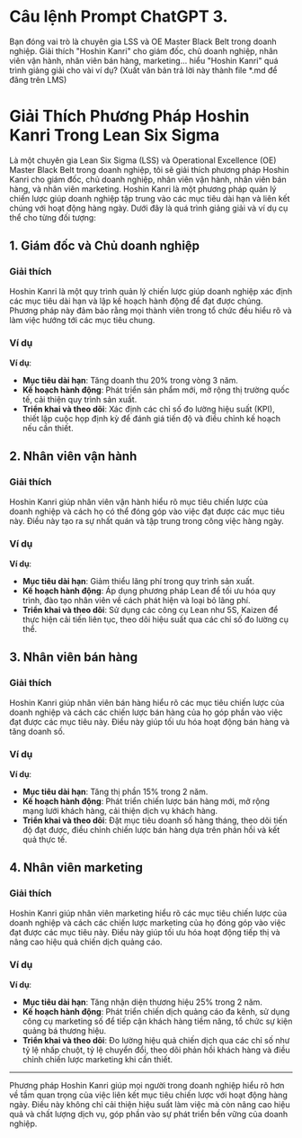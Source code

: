 # Câu lệnh Prompt ChatGPT 3.
Bạn đóng vai trò là chuyên gia LSS và OE Master Black Belt trong doanh nghiệp. Giải thích "Hoshin Kanri" cho giám đốc, chủ doanh nghiệp, nhân viên vận hành, nhân viên bán hàng, marketing... hiểu "Hoshin Kanri" quá trình giảng giải cho vài ví dụ? (Xuất văn bản trả lời này thành file *.md để đăng trên LMS)

# Giải Thích Phương Pháp Hoshin Kanri Trong Lean Six Sigma

Là một chuyên gia Lean Six Sigma (LSS) và Operational Excellence (OE) Master Black Belt trong doanh nghiệp, tôi sẽ giải thích phương pháp Hoshin Kanri cho giám đốc, chủ doanh nghiệp, nhân viên vận hành, nhân viên bán hàng, và nhân viên marketing. Hoshin Kanri là một phương pháp quản lý chiến lược giúp doanh nghiệp tập trung vào các mục tiêu dài hạn và liên kết chúng với hoạt động hàng ngày. Dưới đây là quá trình giảng giải và ví dụ cụ thể cho từng đối tượng:

## 1. Giám đốc và Chủ doanh nghiệp

### Giải thích
Hoshin Kanri là một quy trình quản lý chiến lược giúp doanh nghiệp xác định các mục tiêu dài hạn và lập kế hoạch hành động để đạt được chúng. Phương pháp này đảm bảo rằng mọi thành viên trong tổ chức đều hiểu rõ và làm việc hướng tới các mục tiêu chung.

### Ví dụ
**Ví dụ**: 
- **Mục tiêu dài hạn**: Tăng doanh thu 20% trong vòng 3 năm.
- **Kế hoạch hành động**: Phát triển sản phẩm mới, mở rộng thị trường quốc tế, cải thiện quy trình sản xuất.
- **Triển khai và theo dõi**: Xác định các chỉ số đo lường hiệu suất (KPI), thiết lập cuộc họp định kỳ để đánh giá tiến độ và điều chỉnh kế hoạch nếu cần thiết.

## 2. Nhân viên vận hành

### Giải thích
Hoshin Kanri giúp nhân viên vận hành hiểu rõ mục tiêu chiến lược của doanh nghiệp và cách họ có thể đóng góp vào việc đạt được các mục tiêu này. Điều này tạo ra sự nhất quán và tập trung trong công việc hàng ngày.

### Ví dụ
**Ví dụ**:
- **Mục tiêu dài hạn**: Giảm thiểu lãng phí trong quy trình sản xuất.
- **Kế hoạch hành động**: Áp dụng phương pháp Lean để tối ưu hóa quy trình, đào tạo nhân viên về cách phát hiện và loại bỏ lãng phí.
- **Triển khai và theo dõi**: Sử dụng các công cụ Lean như 5S, Kaizen để thực hiện cải tiến liên tục, theo dõi hiệu suất qua các chỉ số đo lường cụ thể.

## 3. Nhân viên bán hàng

### Giải thích
Hoshin Kanri giúp nhân viên bán hàng hiểu rõ các mục tiêu chiến lược của doanh nghiệp và cách các chiến lược bán hàng của họ góp phần vào việc đạt được các mục tiêu này. Điều này giúp tối ưu hóa hoạt động bán hàng và tăng doanh số.

### Ví dụ
**Ví dụ**:
- **Mục tiêu dài hạn**: Tăng thị phần 15% trong 2 năm.
- **Kế hoạch hành động**: Phát triển chiến lược bán hàng mới, mở rộng mạng lưới khách hàng, cải thiện dịch vụ khách hàng.
- **Triển khai và theo dõi**: Đặt mục tiêu doanh số hàng tháng, theo dõi tiến độ đạt được, điều chỉnh chiến lược bán hàng dựa trên phản hồi và kết quả thực tế.

## 4. Nhân viên marketing

### Giải thích
Hoshin Kanri giúp nhân viên marketing hiểu rõ các mục tiêu chiến lược của doanh nghiệp và cách các chiến lược marketing của họ đóng góp vào việc đạt được các mục tiêu này. Điều này giúp tối ưu hóa hoạt động tiếp thị và nâng cao hiệu quả chiến dịch quảng cáo.

### Ví dụ
**Ví dụ**:
- **Mục tiêu dài hạn**: Tăng nhận diện thương hiệu 25% trong 2 năm.
- **Kế hoạch hành động**: Phát triển chiến dịch quảng cáo đa kênh, sử dụng công cụ marketing số để tiếp cận khách hàng tiềm năng, tổ chức sự kiện quảng bá thương hiệu.
- **Triển khai và theo dõi**: Đo lường hiệu quả chiến dịch qua các chỉ số như tỷ lệ nhấp chuột, tỷ lệ chuyển đổi, theo dõi phản hồi khách hàng và điều chỉnh chiến lược marketing khi cần thiết.

---

Phương pháp Hoshin Kanri giúp mọi người trong doanh nghiệp hiểu rõ hơn về tầm quan trọng của việc liên kết mục tiêu chiến lược với hoạt động hàng ngày. Điều này không chỉ cải thiện hiệu suất làm việc mà còn nâng cao hiệu quả và chất lượng dịch vụ, góp phần vào sự phát triển bền vững của doanh nghiệp.
